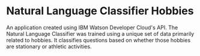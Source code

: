 # Natural Language Classifier Hobbies
An application created using IBM Watson Developer Cloud's API. The Natural Language Classifier was trained using a unique set of data primarily related to hobbies. It classifies questions based on whether those hobbies are stationary or athletic activities.
